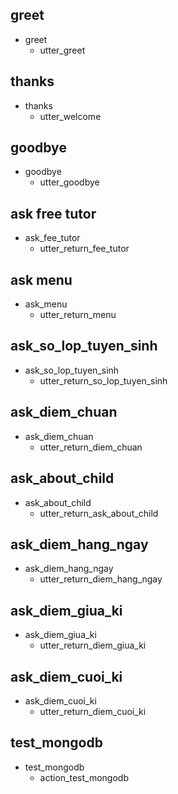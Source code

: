 ## greet
* greet
  - utter_greet

## thanks
* thanks
  - utter_welcome

## goodbye
* goodbye
  - utter_goodbye

## ask free tutor
* ask_fee_tutor
  - utter_return_fee_tutor

## ask menu
* ask_menu
  - utter_return_menu

## ask_so_lop_tuyen_sinh
* ask_so_lop_tuyen_sinh
  - utter_return_so_lop_tuyen_sinh

## ask_diem_chuan
* ask_diem_chuan
  - utter_return_diem_chuan

## ask_about_child
* ask_about_child
  - utter_return_ask_about_child

## ask_diem_hang_ngay
* ask_diem_hang_ngay
  - utter_return_diem_hang_ngay

## ask_diem_giua_ki
* ask_diem_giua_ki
  - utter_return_diem_giua_ki

## ask_diem_cuoi_ki
* ask_diem_cuoi_ki
  - utter_return_diem_cuoi_ki

## test_mongodb
* test_mongodb
  - action_test_mongodb